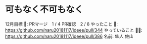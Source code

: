 # 可もなく不可もなく

12月目標 🚀: PRマージ　1 / 4
PR確認　2 / 8
やったこと 📝: https://github.com/naru20181117/ideee/pull/344
やっていること 🏃‍♂️: https://github.com/naru20181117/ideee/pull/386
名前: 隼人 佐山